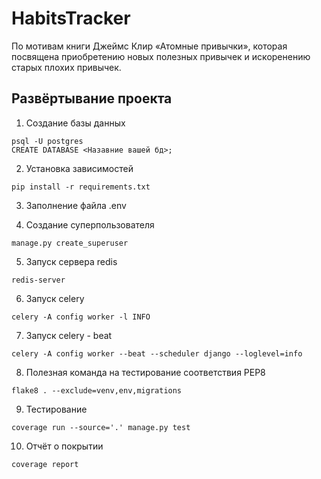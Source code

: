# HabitsTracker

По мотивам книги Джеймс Клир «Атомные привычки», которая посвящена приобретению новых полезных привычек и искоренению
старых плохих привычек.

## Развёртывание проекта

1. Создание базы данных

```commandline
psql -U postgres
CREATE DATABASE <Назавние вашей бд>;
```

2. Установка зависимостей
```commandline
pip install -r requirements.txt
```

3. Заполнение файла .env

4. Создание суперпользователя
```commandline
manage.py create_superuser
```

5. Запуск сервера redis
```commandline
redis-server
```

6. Запуск celery
```commandline
celery -A config worker -l INFO
```

7. Запуск celery - beat
```commandline
celery -A config worker --beat --scheduler django --loglevel=info
```

8. Полезная команда на тестирование соответствия PEP8
```commandline
flake8 . --exclude=venv,env,migrations 
```

9. Тестирование 
```commandline
coverage run --source='.' manage.py test
```

10. Отчёт о покрытии 
```commandline
coverage report
```

